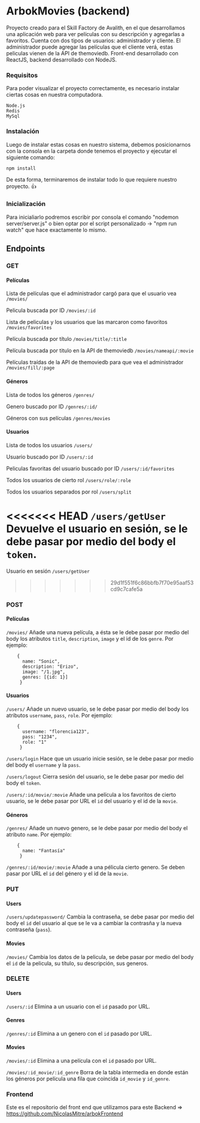 # ArbokMovies (backend)

Proyecto creado para el Skill Factory de Avalith, en el que desarrollamos una aplicación web para ver películas con su descripción y agregarlas a favoritos. Cuenta con dos tipos de usuarios: administrador y cliente. El administrador puede agregar las películas que el cliente verá, estas peliculas vienen de la API de themoviedb. Front-end desarrollado con ReactJS, backend desarrollado con NodeJS.

### Requisitos

Para poder visualizar el proyecto correctamente, es necesario instalar ciertas cosas en nuestra computadora.

```
Node.js
Redis
MySql
```

### Instalación

Luego de instalar estas cosas en nuestro sistema, debemos posicionarnos con la consola en la carpeta donde tenemos el proyecto y ejecutar el siguiente comando:

```
npm install
```

De esta forma, terminaremos de instalar todo lo que requiere nuestro proyecto. :+1:

### Inicialización

Para inicialiarlo podremos escribir por consola el comando "nodemon server/server.js" o bien optar por el script personalizado -> "npm run watch" que hace exactamente lo mismo.

## Endpoints

### GET

#### Películas

Lista de películas que el administrador cargó para que el usuario vea
`/movies/`

Pelicula buscada por ID
`/movies/:id`

Lista de peliculas y los usuarios que las marcaron como favoritos
`/movies/favorites`

Película buscada por título
`/movies/title/:title`

Película buscada por titulo en la API de themoviedb
`/movies/nameapi/:movie`

Películas traídas de la API de themoviedb para que vea el administrador
`/movies/fill/:page`

#### Géneros

Lista de todos los géneros
`/genres/`

Genero buscado por ID
`/genres/:id/`

Géneros con sus películas
`/genres/movies`

#### Usuarios

Lista de todos los usuarios
`/users/`

Usuario buscado por ID
`/users/:id`

Peliculas favoritas del usuario buscado por ID
`/users/:id/favorites`

Todos los usuarios de cierto rol
`/users/role/:role`

Todos los usuarios separados por rol
`/users/split`

<<<<<<< HEAD
`/users/getUser`
Devuelve el usuario en sesión, se le debe pasar por medio del body el `token`.
=======
Usuario en sesión
`/users/getUser`
>>>>>>> 29d1f551f6c86bbfb7f70e95aaf53cd9c7cafe5a

### POST

#### Películas

`/movies/`
Añade una nueva película, a ésta se le debe pasar por medio del body los atributos `title`, `description`, `image` y el id de los `genre`. Por ejemplo:

```
    {
      name: "Sonic",
      description: "Erizo",
      image: "/1.jpg",
      genres: [{id: 1}]
     }
```

#### Usuarios

`/users/`
Añade un nuevo usuario, se le debe pasar por medio del body los atributos `username`, `pass`, `role`. Por ejemplo:

```
    {
      username: "florencia123",
      pass: "1234",
      role: "1"
     }
```

`/users/login`
Hace que un usuario inicie sesión, se le debe pasar por medio del body el `username` y la `pass`.

`/users/logout`
Cierra sesión del usuario, se le debe pasar por medio del body el `token`.

`/users/:id/movie/:movie`
Añade una película a los favoritos de cierto usuario, se le debe pasar por URL el `id` del usuario y el id de la `movie`.

#### Géneros

`/genres/`
Añade un nuevo genero, se le debe pasar por medio del body el atributo `name`. Por ejemplo:

```
    {
      name: "Fantasía"
     }
```

`/genres/:id/movie/:movie`
Añade a una pélicula cierto genero. Se deben pasar por URL el `id` del género y el id de la `movie`.

### PUT

#### Users

`/users/updatepassword/`
Cambia la contraseña, se debe pasar por medio del body el `id` del usuario al que se le va a cambiar la contrasña y la nueva contraseña (`pass`).

#### Movies

`/movies/`
Cambia los datos de la pelicula, se debe pasar por medio del body el `id` de la pelicula, su título, su descripción, sus generos.

### DELETE

#### Users

`/users/:id`
Elimina a un usuario con el `id` pasado por URL.

#### Genres

`/genres/:id`
Elimina a un genero con el `id` pasado por URL.

#### Movies

`/movies/:id`
Elimina a una película con el `id` pasado por URL.

`/movies/:id_movie/:id_genre`
Borra de la tabla intermedia en donde están los géneros por película una fila que coincida `id_movie` y `id_genre`.

### Frontend

Este es el repositorio del front end que utilizamos para este Backend => https://github.com/NicolasMitre/arbokFrontend
